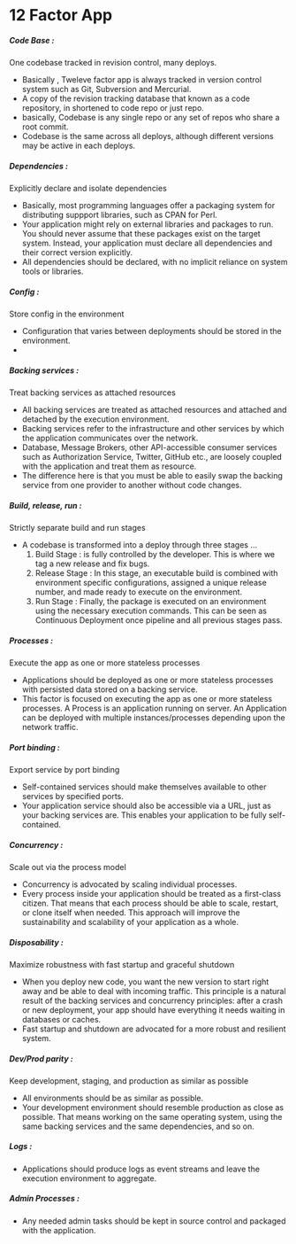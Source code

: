 ![]()
# 12 Factor App
##### Code Base :
 One codebase tracked in revision control, many deploys.
- Basically , Tweleve factor app is always tracked in version control system such as Git, Subversion and Mercurial.
- A copy of the revision tracking database that known as a code repository, in shortened to code repo or just repo.
- basically, Codebase is any single repo or any set of repos who share a root commit.
- Codebase is the same across all deploys, although different versions may be active in each deploys.

##### Dependencies :
Explicitly declare and isolate dependencies
- Basically, most programming languages offer a packaging system for distributing suppport libraries, such as CPAN for Perl.
- Your application might rely on external libraries and packages to run. You should never assume that these packages exist on the target system. Instead, your application must declare all dependencies and their correct version explicitly.
- All dependencies should be declared, with no implicit reliance on system tools or libraries. 

##### Config :
Store config in the environment
- Configuration that varies between deployments should be stored in the environment.
- 

##### Backing services :
Treat backing services as attached resources
- All backing services are treated as attached resources and attached and detached by the execution environment.
- Backing services refer to the infrastructure and other services by which the application communicates over the network.
- Database, Message Brokers, other API-accessible consumer services such as Authorization Service, Twitter, GitHub etc., are loosely coupled with the application and treat them as resource.
- The difference here is that you must be able to easily swap the backing service from one provider to another without code changes.

##### Build, release, run :
Strictly separate build and run stages
- A codebase is transformed into a deploy through three stages ...
    1. Build Stage : is fully controlled by the developer. This is where we tag a new release and fix bugs. 
    2. Release Stage : In this stage, an executable build is combined with environment specific configurations, assigned a unique release number, and made ready to execute on the environment.
    3. Run Stage : Finally, the package is executed on an environment using the necessary execution commands. This can be seen as Continuous Deployment once pipeline and all previous stages pass.

##### Processes :
Execute the app as one or more stateless processes
- Applications should be deployed as one or more stateless processes with persisted data stored on a backing service. 
- This factor is focused on executing the app as one or more stateless processes. A Process is an application running on server. An Application can be deployed with multiple instances/processes depending upon the network traffic.

##### Port binding :
Export service by port binding
- Self-contained services should make themselves available to other services by specified ports.
- Your application service should also be accessible via a URL, just as your backing services are. This enables your application to be fully self-contained.

##### Concurrency :
Scale out via the process model
- Concurrency is advocated by scaling individual processes. 
- Every process inside your application should be treated as a first-class citizen. That means that each process should be able to scale, restart, or clone itself when needed. This approach will improve the sustainability and scalability of your application as a whole. 

##### Disposability :
Maximize robustness with fast startup and graceful shutdown
- When you deploy new code, you want the new version to start right away and be able to deal with incoming traffic. This principle is a natural result of the backing services and concurrency principles: after a crash or new deployment, your app should have everything it needs waiting in databases or caches.
- Fast startup and shutdown are advocated for a more robust and resilient system. 

##### Dev/Prod parity :
Keep development, staging, and production as similar as possible
- All environments should be as similar as possible. 
- Your development environment should resemble production as close as possible. That means working on the same operating system, using the same backing services and the same dependencies, and so on.

##### Logs :
 - Applications should produce logs as event streams and leave the execution environment to aggregate. 

 ##### Admin Processes :
 - Any needed admin tasks should be kept in source control and packaged with the application. 